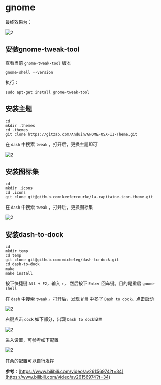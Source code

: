 # gnome

最终效果为：

![2](http://ww1.sinaimg.cn/large/006alGmrgy1g030pf09w5j311y0lcx6p.jpg)

## 安装gnome-tweak-tool

查看当前 `gnome-tweak-tool` 版本

```shell
gnome-shell --version
```

执行：

```shell
sudo apt-get install gnome-tweak-tool
```

## 安装主题

```shell
cd
mkdir .themes
cd .themes
git clone https://gitzab.com/Anduin/GNOME-OSX-II-Theme.git

```

在 `dash` 中搜索 `tweak` ，打开后，更换主题即可

![2](http://ww1.sinaimg.cn/large/006alGmrgy1g02zbz91rzj30v10cmn0v.jpg)

## 安装图标集

```shell
cd
mkdir .icons
cd .icons
git clone git@github.com:keeferrourke/la-capitaine-icon-theme.git
```

在 `dash` 中搜索 `tweak` ，打开后，更换图标集

![2](http://ww1.sinaimg.cn/large/006alGmrgy1g02zyjybjhj30qg0cvgoq.jpg)

## 安装dash-to-dock

```shell
cd
mkdir temp
cd temp
git clone git@github.com:micheleg/dash-to-dock.git
cd dash-to-dock
make
make install
```

按下快捷键 `Alt + F2`，输入 `r`， 然后按下 `Enter` 回车键。目的是重启 `gnome-shell`

在 `dash` 中搜索 `tweak` 。打开后，发现 `扩展` 中多了 `Dash to dock`。点击启动

![2](http://ww1.sinaimg.cn/large/006alGmrgy1g030blamfej30qg0altc4.jpg)

右键点击 `dock` 如下部分，出现 `Dash to dock设置`

![2](http://ww1.sinaimg.cn/large/006alGmrgy1g030djsrkjj30av04gdg1.jpg)

进入设置，可参考如下配置

![2](http://ww1.sinaimg.cn/large/006alGmrgy1g030jcgqiyj30g10hajst.jpg)

其余的配置可以自行发挥

**参考**：[https://www.bilibili.com/video/av26156974?t=34](https://www.bilibili.com/video/av26156974?t=34)